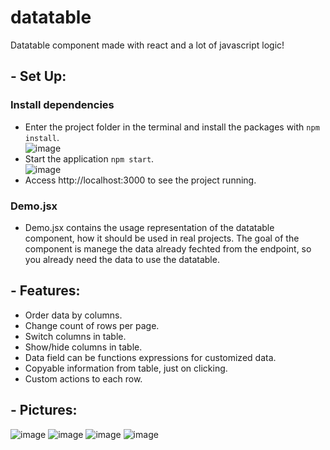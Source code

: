 # datatable
Datatable component made with react and a lot of javascript logic!

## - Set Up:
### Install dependencies
- Enter the project folder in the terminal and install the packages with <code>npm install</code>. <br/>
![image](https://user-images.githubusercontent.com/39201633/197912504-f07ff919-c0b3-4197-b0ac-7f4d7e23e6bc.png)
- Start the application <code>npm start</code>. <br/>
![image](https://user-images.githubusercontent.com/39201633/197912581-2c6469b0-b1d8-4a3b-b758-0fedc6aa7833.png)
- Access http://localhost:3000 to see the project running.

### Demo.jsx
- Demo.jsx contains the usage representation of the datatable component, how it should be used in real projects. The goal of the component is manege the data already fechted from the endpoint, so you already need the data to use the datatable.

## - Features:
- Order data by columns.
- Change count of rows per page.
- Switch columns in table.
- Show/hide columns in table.
- Data field can be functions expressions for customized data.
- Copyable information from table, just on clicking.
- Custom actions to each row.

## - Pictures:
![image](https://user-images.githubusercontent.com/39201633/197912875-b138a912-e623-430b-ac0b-b6b99ba48cb1.png)
![image](https://user-images.githubusercontent.com/39201633/197912912-d71d25b7-3870-44b2-b4d6-20f53c9140ac.png)
![image](https://user-images.githubusercontent.com/39201633/197912946-fb7d65da-c702-44c4-a616-409f22299bbe.png)
![image](https://user-images.githubusercontent.com/39201633/197913094-b432d1a5-d2b1-474b-bf1e-7a77c91b6c6d.png)
